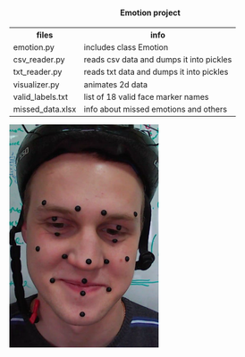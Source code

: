 <html>
<head>
<h4 align="center">Emotion project</h4>
</head>

<body>

<table style="width:100%">
  <tr>
    <th>files</th>
    <th>info</th>
  </tr>

  <tr>
    <td>emotion.py</td>
    <td>includes class Emotion</td>
  </tr>
  <tr>
    <td>csv_reader.py</td>
    <td>reads csv data and dumps it into pickles</td>
  </tr>
  <tr>
    <td>txt_reader.py</td>
    <td>reads txt data and dumps it into pickles</td>
  </tr>
  <tr>
    <td>visualizer.py</td>
    <td>animates 2d data</td>
  </tr>
  <tr>
    <td>valid_labels.txt</td>
    <td>list of 18 valid face marker names</td>
  </tr>
  <tr>
    <td>missed_data.xlsx</td>
    <td>info about missed emotions and others</td>
  </tr>

</table>


<p></p>
<img src="happy.png" height="400"/>


</body>
</html>
